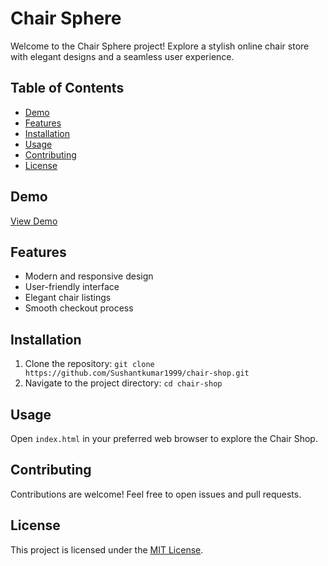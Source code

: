 # Chair Sphere

Welcome to the Chair Sphere project! Explore a stylish online chair store with elegant designs and a seamless user experience.

## Table of Contents

- [Demo](#demo)
- [Features](#features)
- [Installation](#installation)
- [Usage](#usage)
- [Contributing](#contributing)
- [License](#license)

## Demo

[View Demo](#) <!-- Add a link to your live demo if available -->

## Features

- Modern and responsive design
- User-friendly interface
- Elegant chair listings
- Smooth checkout process

## Installation

1. Clone the repository: `git clone https://github.com/Sushantkumar1999/chair-shop.git`
2. Navigate to the project directory: `cd chair-shop`

## Usage

Open `index.html` in your preferred web browser to explore the Chair Shop.

## Contributing

Contributions are welcome! Feel free to open issues and pull requests.

## License

This project is licensed under the [MIT License](LICENSE).

